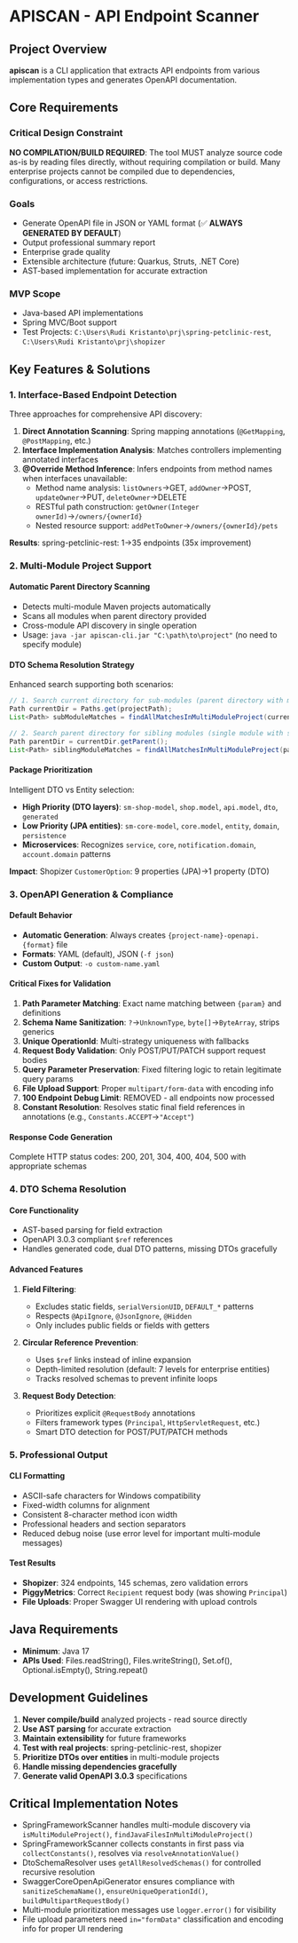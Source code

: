 # APISCAN - API Endpoint Scanner

## Project Overview
**apiscan** is a CLI application that extracts API endpoints from various implementation types and generates OpenAPI documentation.

## Core Requirements

### Critical Design Constraint
**NO COMPILATION/BUILD REQUIRED**: The tool MUST analyze source code as-is by reading files directly, without requiring compilation or build. Many enterprise projects cannot be compiled due to dependencies, configurations, or access restrictions.

### Goals
- Generate OpenAPI file in JSON or YAML format (✅ **ALWAYS GENERATED BY DEFAULT**)
- Output professional summary report
- Enterprise grade quality
- Extensible architecture (future: Quarkus, Struts, .NET Core)
- AST-based implementation for accurate extraction

### MVP Scope
- Java-based API implementations
- Spring MVC/Boot support
- Test Projects: `C:\Users\Rudi Kristanto\prj\spring-petclinic-rest`, `C:\Users\Rudi Kristanto\prj\shopizer`

## Key Features & Solutions

### 1. Interface-Based Endpoint Detection
Three approaches for comprehensive API discovery:
1. **Direct Annotation Scanning**: Spring mapping annotations (`@GetMapping`, `@PostMapping`, etc.)
2. **Interface Implementation Analysis**: Matches controllers implementing annotated interfaces
3. **@Override Method Inference**: Infers endpoints from method names when interfaces unavailable:
   - Method name analysis: `listOwners`→GET, `addOwner`→POST, `updateOwner`→PUT, `deleteOwner`→DELETE
   - RESTful path construction: `getOwner(Integer ownerId)`→`/owners/{ownerId}`
   - Nested resource support: `addPetToOwner`→`/owners/{ownerId}/pets`

**Results**: spring-petclinic-rest: 1→35 endpoints (35x improvement)

### 2. Multi-Module Project Support

#### Automatic Parent Directory Scanning
- Detects multi-module Maven projects automatically
- Scans all modules when parent directory provided
- Cross-module API discovery in single operation
- Usage: `java -jar apiscan-cli.jar "C:\path\to\project"` (no need to specify module)

#### DTO Schema Resolution Strategy
Enhanced search supporting both scenarios:
```java
// 1. Search current directory for sub-modules (parent directory with modules)
Path currentDir = Paths.get(projectPath);
List<Path> subModuleMatches = findAllMatchesInMultiModuleProject(currentDir, className);

// 2. Search parent directory for sibling modules (single module with siblings)
Path parentDir = currentDir.getParent();
List<Path> siblingModuleMatches = findAllMatchesInMultiModuleProject(parentDir, className);
```

#### Package Prioritization
Intelligent DTO vs Entity selection:
- **High Priority (DTO layers)**: `sm-shop-model`, `shop.model`, `api.model`, `dto`, `generated`
- **Low Priority (JPA entities)**: `sm-core-model`, `core.model`, `entity`, `domain`, `persistence`
- **Microservices**: Recognizes `service`, `core`, `notification.domain`, `account.domain` patterns

**Impact**: Shopizer `CustomerOption`: 9 properties (JPA)→1 property (DTO)

### 3. OpenAPI Generation & Compliance

#### Default Behavior
- **Automatic Generation**: Always creates `{project-name}-openapi.{format}` file
- **Formats**: YAML (default), JSON (`-f json`)
- **Custom Output**: `-o custom-name.yaml`

#### Critical Fixes for Validation
1. **Path Parameter Matching**: Exact name matching between `{param}` and definitions
2. **Schema Name Sanitization**: `?`→`UnknownType`, `byte[]`→`ByteArray`, strips generics
3. **Unique OperationId**: Multi-strategy uniqueness with fallbacks
4. **Request Body Validation**: Only POST/PUT/PATCH support request bodies
5. **Query Parameter Preservation**: Fixed filtering logic to retain legitimate query params
6. **File Upload Support**: Proper `multipart/form-data` with encoding info
7. **100 Endpoint Debug Limit**: REMOVED - all endpoints now processed
8. **Constant Resolution**: Resolves static final field references in annotations (e.g., `Constants.ACCEPT`→`"Accept"`)

#### Response Code Generation
Complete HTTP status codes: 200, 201, 304, 400, 404, 500 with appropriate schemas

### 4. DTO Schema Resolution

#### Core Functionality
- AST-based parsing for field extraction
- OpenAPI 3.0.3 compliant `$ref` references
- Handles generated code, dual DTO patterns, missing DTOs gracefully

#### Advanced Features
1. **Field Filtering**:
   - Excludes static fields, `serialVersionUID`, `DEFAULT_*` patterns
   - Respects `@ApiIgnore`, `@JsonIgnore`, `@Hidden`
   - Only includes public fields or fields with getters

2. **Circular Reference Prevention**:
   - Uses `$ref` links instead of inline expansion
   - Depth-limited resolution (default: 7 levels for enterprise entities)
   - Tracks resolved schemas to prevent infinite loops

3. **Request Body Detection**:
   - Prioritizes explicit `@RequestBody` annotations
   - Filters framework types (`Principal`, `HttpServletRequest`, etc.)
   - Smart DTO detection for POST/PUT/PATCH methods

### 5. Professional Output

#### CLI Formatting
- ASCII-safe characters for Windows compatibility
- Fixed-width columns for alignment
- Consistent 8-character method icon width
- Professional headers and section separators
- Reduced debug noise (use error level for important multi-module messages)

#### Test Results
- **Shopizer**: 324 endpoints, 145 schemas, zero validation errors
- **PiggyMetrics**: Correct `Recipient` request body (was showing `Principal`)
- **File Uploads**: Proper Swagger UI rendering with upload controls

## Java Requirements
- **Minimum**: Java 17
- **APIs Used**: Files.readString(), Files.writeString(), Set.of(), Optional.isEmpty(), String.repeat()

## Development Guidelines
1. **Never compile/build** analyzed projects - read source directly
2. **Use AST parsing** for accurate extraction
3. **Maintain extensibility** for future frameworks
4. **Test with real projects**: spring-petclinic-rest, shopizer
5. **Prioritize DTOs over entities** in multi-module projects
6. **Handle missing dependencies gracefully**
7. **Generate valid OpenAPI 3.0.3** specifications

## Critical Implementation Notes
- SpringFrameworkScanner handles multi-module discovery via `isMultiModuleProject()`, `findJavaFilesInMultiModuleProject()`
- SpringFrameworkScanner collects constants in first pass via `collectConstants()`, resolves via `resolveAnnotationValue()`
- DtoSchemaResolver uses `getAllResolvedSchemas()` for controlled recursive resolution
- SwaggerCoreOpenApiGenerator ensures compliance with `sanitizeSchemaName()`, `ensureUniqueOperationId()`, `buildMultipartRequestBody()`
- Multi-module prioritization messages use `logger.error()` for visibility
- File upload parameters need `in="formData"` classification and encoding info for proper UI rendering